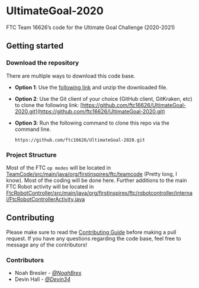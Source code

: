 # UltimateGoal-2020

FTC Team 16626’s code for the Ultimate Goal Challenge (2020-2021)

## Getting started

### Download the repository

There are multiple ways to download this code base.

- **Option 1**: Use the [following link](https://github.com/ftc16626/Skystone-2019/archive/dev.zip) and unzip the downloaded file.
- **Option 2**: Use the Git client of your choice (GitHub client, GitKraken, etc) to clone the following link: [https://github.com/ftc16626/UltimateGoal-2020.git](https://github.com/ftc16626/UltimateGoal-2020.git)
- **Option 3**: Run the following command to clone this repo via the command line.

  `https://github.com/ftc16626/UltimateGoal-2020.git`

### Project Structure

Most of the FTC `op modes` will be located in [TeamCode/src/main/java/org/firstinspires/ftc/teamcode](TeamCode/src/main/java/org/firstinspires/ftc/teamcode) (Pretty long, I know). Most of the coding will be done here.
Further additions to the main FTC Robot activity will be located in [FtcRobotController/src/main/java/org/firstinspires/ftc/robotcontroller/internal/FtcRobotControllerActivity.java](FtcRobotController/src/main/java/org/firstinspires/ftc/robotcontroller/internal/FtcRobotControllerActivity.java)

## Contributing

Please make sure to read the [Contributing Guide](CONTRIBUTING.md) before making a pull request. If you have any questions regarding the code base, feel free to message any of the contributors!

### Contributors

- Noah Bresler - [_@NoahBres_](https://github.com/NoahBres)
- Devin Hall - [_@Devin34_](https://github.com/Devin34)
